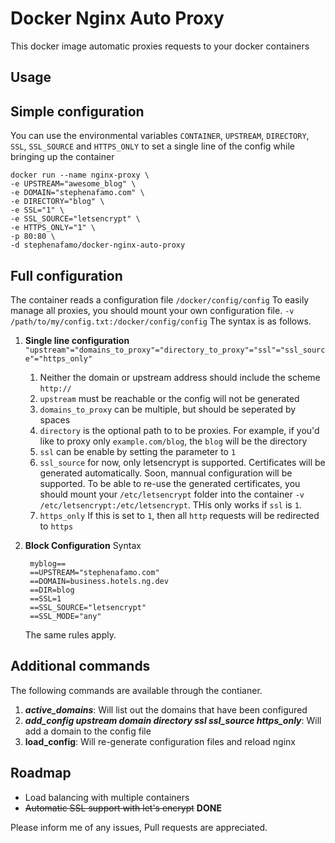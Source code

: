 # **Docker Nginx Auto Proxy**
This docker image automatic proxies requests to your docker containers

## Usage

## Simple configuration

You can use the environmental variables `CONTAINER`, `UPSTREAM`, `DIRECTORY`, `SSL`, `SSL_SOURCE` and `HTTPS_ONLY` to set a single line of the config while bringing up the container

    docker run --name nginx-proxy \
    -e UPSTREAM="awesome_blog" \
    -e DOMAIN="stephenafamo.com" \
    -e DIRECTORY="blog" \
    -e SSL="1" \
    -e SSL_SOURCE="letsencrypt" \
    -e HTTPS_ONLY="1" \
    -p 80:80 \
    -d stephenafamo/docker-nginx-auto-proxy

## Full configuration

The container reads a configuration file `/docker/config/config`
To easily manage all proxies, you should mount your own configuration file.
`-v /path/to/my/config.txt:/docker/config/config`
The syntax is as follows.

1. **Single line configuration**
    `"upstream"="domains_to_proxy"="directory_to_proxy"="ssl"="ssl_source"="https_only"`
    1. Neither the domain or upstream address should include the scheme `http://`
    2. `upstream` must be reachable or the config will not be generated
    3. `domains_to_proxy` can be multiple, but should be seperated by spaces
    4. `directory` is the optional path to to be proxies. For example, if you'd like to proxy only `example.com/blog`, the `blog` will be the directory
    5. `ssl` can be enable by setting the parameter to `1`
    6. `ssl_source` for now, only letsencrypt is supported. Certificates will be generated automatically. Soon, mannual configuration will be supported. To be able to re-use the generated certificates, you should mount your `/etc/letsencrypt` folder into the container `-v /etc/letsencrypt:/etc/letsencrypt`. THis only works if `ssl` is `1`.
    7. `https_only` If this is set to `1`, then all `http` requests will be redirected to `https`
2. **Block Configuration**
    Syntax

        myblog==
        ==UPSTREAM="stephenafamo.com"
        ==DOMAIN=business.hotels.ng.dev
        ==DIR=blog
        ==SSL=1
        ==SSL_SOURCE="letsencrypt"
        ==SSL_MODE="any"
    The same rules apply.

## Additional commands 

The following commands are available through the contianer.

1. **_active_domains_**: Will list out the domains that have been configured
2. **_add_config upstream domain directory ssl ssl_source https_only_**: Will add a domain to the config file
3. **__load_config__**: Will re-generate configuration files and reload nginx

## Roadmap

* Load balancing with multiple containers
* ~~Automatic SSL support with let's encrypt~~ **DONE**

Please inform me of any issues, Pull requests are appreciated.
